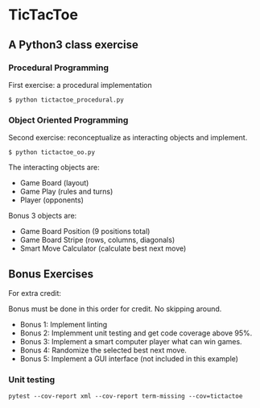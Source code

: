 # TicTacToe
## A Python3 class exercise
### Procedural Programming
First exercise: a procedural implementation

    $ python tictactoe_procedural.py

### Object Oriented Programming
Second exercise: reconceptualize as interacting objects and implement.

    $ python tictactoe_oo.py

The interacting objects are:

- Game Board (layout)
- Game Play (rules and turns)
- Player (opponents)

Bonus 3 objects are:

- Game Board Position (9 positions total)
- Game Board Stripe (rows, columns, diagonals)
- Smart Move Calculator (calculate best next move)

## Bonus Exercises
For extra credit:

Bonus must be done in this order for credit.  No skipping around.

- Bonus 1: Implement linting
- Bonus 2: Implemment unit testing and get code coverage above 95%.
- Bonus 3: Implement a smart computer player what can win games.
- Bonus 4: Randomize the selected best next move.
- Bonus 5: Implement a GUI interface (not included in this example)

### Unit testing
    pytest --cov-report xml --cov-report term-missing --cov=tictactoe
